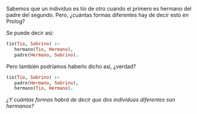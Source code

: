 Sabemos que un individuo es tío de otro cuando el primero es hermano del padre del segundo. Pero, ¿cuántas formas diferentes hay de decir esto en Prolog?

Se puede decir así:

```prolog
tio(Tio, Sobrino) :-
   hermano(Tio, Hermano),
   padre(Hermano, Sobrino).
```

Pero también podríamos haberlo dicho así, ¿verdad?

```prolog
tio(Tio, Sobrino) :-
   padre(Hermano, Sobrino),
   hermano(Tio, Hermano).
```

_¿Y cuántas formas habrá de decir que dos individuos diferentes son hermanos?_